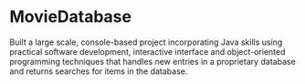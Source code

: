 # MovieDatabase
Built a large scale, console-based project incorporating Java skills using practical software development, interactive interface and object-oriented programming techniques that handles new entries in a proprietary database and returns searches for items in the database.
